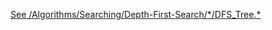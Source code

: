 [See /Algorithms/Searching/Depth-First-Search/\*/DFS_Tree.\*](https://github.com/tdbrns/The-Great-DSA-Compendium/tree/main/Algorithms/Searching/Depth-First-Search)